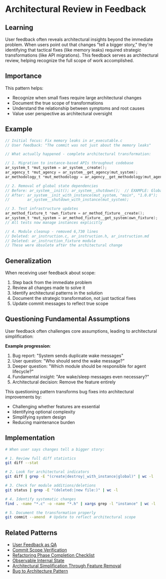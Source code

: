 # Architectural Review in Feedback

## Learning

User feedback often reveals architectural insights beyond the immediate problem. When users point out that changes "tell a bigger story," they're identifying that tactical fixes (like memory leaks) required strategic transformations (like API migrations). This feedback serves as architectural review, helping recognize the full scope of work accomplished.

## Importance

This pattern helps:
- Recognize when small fixes require large architectural changes
- Document the true scope of transformations
- Understand the relationship between symptoms and root causes
- Value user perspective as architectural oversight

## Example

```c
// Initial focus: Fix memory leaks in ar_executable.c
// User feedback: "The commit was not just about the memory leaks"

// What actually happened - complete architectural transformation:

// 1. Migration to instance-based APIs throughout codebase
ar_system_t *mut_system = ar_system__create();
ar_agency_t *mut_agency = ar_system__get_agency(mut_system);
ar_methodology_t *mut_methodology = ar_agency__get_methodology(mut_agency);

// 2. Removal of global state dependencies
// Before: ar_system__init(); ar_system__shutdown();  // EXAMPLE: Global APIs removed
// After: ar_system__init_with_instance(mut_system, "main", "1.0.0");
//        ar_system__shutdown_with_instance(mut_system);

// 3. Test infrastructure updates
ar_method_fixture_t *own_fixture = ar_method_fixture__create();
ar_system_t *mut_system = ar_method_fixture__get_system(own_fixture);
// All tests now manage instances explicitly

// 4. Module cleanup - removed 6,730 lines
// Deleted: ar_instruction.c, ar_instruction.h, ar_instruction.md
// Deleted: ar_instruction_fixture module
// These were obsolete after the architectural change
```

## Generalization

When receiving user feedback about scope:
1. Step back from the immediate problem
2. Review all changes made to solve it
3. Identify architectural patterns in the solution
4. Document the strategic transformation, not just tactical fixes
5. Update commit messages to reflect true scope

## Questioning Fundamental Assumptions

User feedback often challenges core assumptions, leading to architectural simplification:

**Example progression**:
1. Bug report: "System sends duplicate wake messages"
2. User question: "Who should send the wake message?"
3. Deeper question: "Which module should be responsible for agent lifecycle?"
4. Fundamental insight: "Are wake/sleep messages even necessary?"
5. Architectural decision: Remove the feature entirely

This questioning pattern transforms bug fixes into architectural improvements by:
- Challenging whether features are essential
- Identifying optional complexity
- Simplifying system design
- Reducing maintenance burden

## Implementation

```bash
# When user says changes tell a bigger story:

# 1. Review full diff statistics
git diff --stat

# 2. Look for architectural indicators
git diff | grep -E "(create|destroy|_with_instance|global)" | wc -l

# 3. Check for module additions/deletions
git status | grep -E "(deleted:|new file:)" | wc -l

# 4. Identify systematic changes
find . -name "*.c" -o -name "*.h" | xargs grep -l "instance" | wc -l

# 5. Document the transformation properly
git commit --amend  # Update to reflect architectural scope
```

## Related Patterns
- [User Feedback as QA](user-feedback-as-qa.md)
- [Commit Scope Verification](commit-scope-verification.md)
- [Refactoring Phase Completion Checklist](refactoring-phase-completion-checklist.md)
- [Observable Internal State](observable-internal-state.md)
- [Architectural Simplification Through Feature Removal](architectural-simplification-through-feature-removal.md)
- [Bug to Architecture Pattern](bug-to-architecture-pattern.md)
